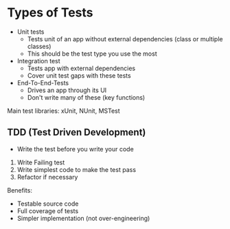# Types of Tests
* Unit tests
  * Tests unit of an app without external dependencies (class or multiple classes)
  * This should be the test type you use the most
* Integration test
  * Tests app with external dependencies
  * Cover unit test gaps with these tests
* End-To-End-Tests
  * Drives an app through its UI
  * Don't write many of these (key functions)

Main test libraries: xUnit, NUnit, MSTest

## TDD (Test Driven Development)
* Write the test before you write your code

1) Write Failing test
2) Write simplest code to make the test pass
3) Refactor if necessary

Benefits:
* Testable source code
* Full coverage of tests
* Simpler implementation (not over-engineering)